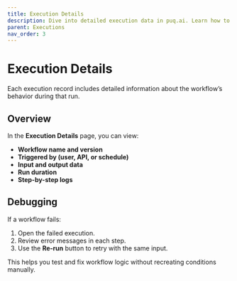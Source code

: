 ```yaml
---
title: Execution Details
description: Dive into detailed execution data in puq.ai. Learn how to inspect inputs, outputs, runtime, and logs to debug workflows and optimize automation efficiency.
parent: Executions
nav_order: 3
---
```

# Execution Details

Each execution record includes detailed information about the workflow’s behavior during that run.

## Overview
In the **Execution Details** page, you can view:
- **Workflow name and version**
- **Triggered by (user, API, or schedule)**
- **Input and output data**
- **Run duration**
- **Step-by-step logs**

## Debugging
If a workflow fails:
1. Open the failed execution.
2. Review error messages in each step.
3. Use the **Re-run** button to retry with the same input.

This helps you test and fix workflow logic without recreating conditions manually.
